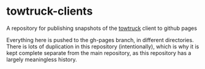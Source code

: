 towtruck-clients
================

A repository for publishing snapshots of the
[towtruck](https://github.com/mozilla/towtruck) client to github pages

Everything here is pushed to the gh-pages branch, in different directories. 
There is lots of duplication in this repository (intentionally), which is
why it is kept complete separate from the main repository, as this
repository has a largely meaningless history.
